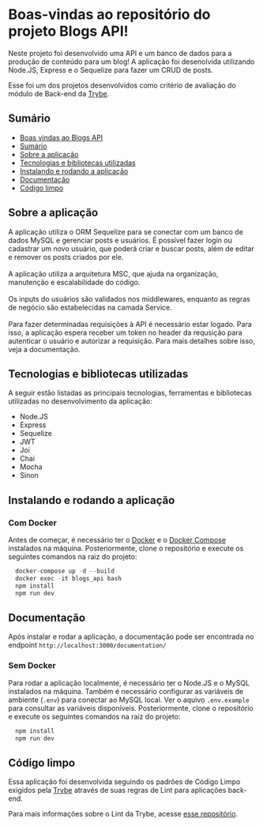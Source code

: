 # Boas-vindas ao repositório do projeto Blogs API!

Neste projeto foi desenvolvido uma API e um banco de dados para a produção de conteúdo para um blog!
A aplicação foi desenolvida utilizando Node.JS, Express e o Sequelize para fazer um CRUD de posts.

Esse foi um dos projetos desenvolvidos como critério de avaliação do módulo de Back-end da <a href="https://betrybe.com">Trybe<a/>.

## Sumário
  - [Boas vindas ao Blogs API](#boas-vindas-ao-repositório-do-projeto-blogs-api)
  - [Sumário](#sumário)
  - [Sobre a aplicação](#sobre-a-aplicação)
  - [Tecnologias e bibliotecas utilizadas](#tecnologias-e-bibliotecas-utilizadas) 
  - [Instalando e rodando a aplicação](#instalando-e-rodando-a-aplicação) 
  - [Documentação](#documentação)
  - [Código limpo](#código-limpo)
  
## Sobre a aplicação
A aplicação utiliza o ORM Sequelize para se conectar com um banco de dados MySQL e gerenciar posts e usuários. É possível fazer login ou cadastrar um novo usuário, que poderá criar e buscar posts, além de editar e remover os posts criados por ele.
<br><br>
A aplicação utiliza a arquitetura MSC, que ajuda na organização, manutenção e escalabilidade do código.
<br><br>
Os inputs do usuários são validados nos middlewares, enquanto as regras de negócio são estabelecidas na camada Service.
<br><br>
Para fazer determinadas requisições à API é necessário estar logado. Para isso, a aplicação espera receber um token no header da requsição para autenticar o usuário e autorizar a requisição. Para mais detalhes sobre isso, veja a documentação.

  
## Tecnologias e bibliotecas utilizadas
A seguir estão listadas as principais tecnologias, ferramentas e bibliotecas utilizadas no desenvolvimento da aplicação:
  * Node.JS
  * Express
  * Sequelize
  * JWT
  * Joi
  * Chai
  * Mocha
  * Sinon
  
## Instalando e rodando a aplicação
### Com Docker
Antes de começar, é necessário ter o <a href="https://docs.docker.com/">Docker</a> e o <a href="https://docs.docker.com/compose/">Docker Compose<a/> instalados na máquina.
Posteriormente, clone o repositório e execute os seguintes comandos na raiz do projeto:
  ```js
    docker-compose up -d --build
    docker exec -it blogs_api bash
    npm install
    npm run dev
  ```
  
## Documentação
Após instalar e rodar a aplicação, a documentação pode ser encontrada no endpoint `http://localhost:3000/documentation/`
  
### Sem Docker
Para rodar a aplicação localmente, é necessário ter o Node.JS e o MySQL instalados na máquina. Também é necessário configurar as variáveis de ambiente (`.env`) para conectar ao MySQL local. Ver o aquivo `.env.example` para consultar as variáveis disponíveis.
Posteriormente, clone o repositório e execute os seguintes comandos na raiz do projeto:
  ```js
    npm install
    npm run dev
  ```
  
## Código limpo
  Essa aplicação foi desenvolvida seguindo os padrões de Código Limpo exigidos pela <a href="https://betrybe.com">Trybe<a/> através de suas regras de Lint para aplicações back-end.
  
  Para mais informações sobre o Lint da Trybe, acesse <a href="https://github.com/betrybe/eslint-config-trybe">esse repositório</a>.
